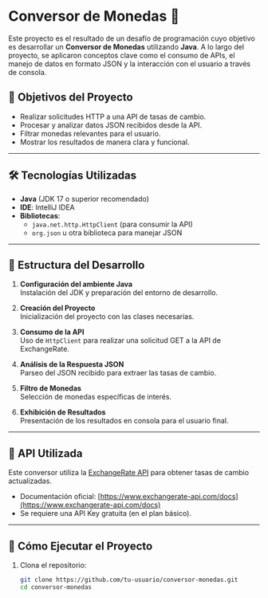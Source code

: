 # Conversor de Monedas 💱

Este proyecto es el resultado de un desafío de programación cuyo objetivo es desarrollar un **Conversor de Monedas** 
utilizando **Java**. 
A lo largo del proyecto, se aplicaron conceptos clave como el consumo de APIs, 
el manejo de datos en formato JSON y la interacción con el usuario a través de consola.

## 🚀 Objetivos del Proyecto

- Realizar solicitudes HTTP a una API de tasas de cambio.
- Procesar y analizar datos JSON recibidos desde la API.
- Filtrar monedas relevantes para el usuario.
- Mostrar los resultados de manera clara y funcional.

---

## 🛠️ Tecnologías Utilizadas

- **Java** (JDK 17 o superior recomendado)
- **IDE**: IntelliJ IDEA 
- **Bibliotecas**:
  - `java.net.http.HttpClient` (para consumir la API)
  - `org.json` u otra biblioteca para manejar JSON

---

## 🧩 Estructura del Desarrollo

1. **Configuración del ambiente Java**  
   Instalación del JDK y preparación del entorno de desarrollo.

2. **Creación del Proyecto**  
   Inicialización del proyecto con las clases necesarias.

3. **Consumo de la API**  
   Uso de `HttpClient` para realizar una solicitud GET a la API de ExchangeRate.

4. **Análisis de la Respuesta JSON**  
   Parseo del JSON recibido para extraer las tasas de cambio.

5. **Filtro de Monedas**  
   Selección de monedas específicas de interés.

6. **Exhibición de Resultados**  
   Presentación de los resultados en consola para el usuario final.

---

## 🔄 API Utilizada

Este conversor utiliza la [ExchangeRate API](https://www.exchangerate-api.com/) para obtener tasas de cambio actualizadas.

- Documentación oficial: [https://www.exchangerate-api.com/docs](https://www.exchangerate-api.com/docs)
- Se requiere una API Key gratuita (en el plan básico).

---

## 🧪 Cómo Ejecutar el Proyecto

1. Clona el repositorio:
   ```bash
   git clone https://github.com/tu-usuario/conversor-monedas.git
   cd conversor-monedas
